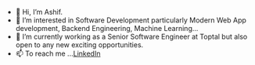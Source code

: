 - 👋 Hi, I’m Ashif.
- 👀 I’m interested in Software Development particularly Modern Web App development, Backend Engineering, Machine Learning...
- 🌱 I’m currently working as a Senior Software Engineer at Toptal but also open to any new exciting opportunities.
- 📫 To reach me ...[LinkedIn](https://www.linkedin.com/in/md-ashif/)

<!---
mdashif313/mdashif313 is a ✨ special ✨ repository because its `README.md` (this file) appears on your GitHub profile.
You can click the Preview link to take a look at your changes.
--->
